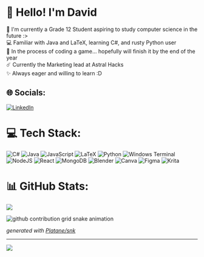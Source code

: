 # 👋 Hello! I'm David

🏫 I'm currently a Grade 12 Student aspiring to study computer science in the future :><br>💻 Familiar with Java and LaTeX, learning C#, and rusty Python user<br>👾 In the process of coding a game... hopefully will finish it by the end of the year<br>☄️ Currently the Marketing lead at Astral Hacks<br>✨ Always eager and willing to learn :D


## 🌐 Socials:
[![LinkedIn](https://img.shields.io/badge/LinkedIn-0077B5?style=for-the-badge&logo=linkedin&logoColor=white)](https://www.linkedin.com/in/david-hang-8a2355297/)</br> 

# 💻 Tech Stack:
![C#](https://img.shields.io/badge/c%23-%23239120.svg?style=for-the-badge&logo=csharp&logoColor=white) ![Java](https://img.shields.io/badge/java-%23ED8B00.svg?style=for-the-badge&logo=openjdk&logoColor=white) ![JavaScript](https://img.shields.io/badge/javascript-%23323330.svg?style=for-the-badge&logo=javascript&logoColor=%23F7DF1E) ![LaTeX](https://img.shields.io/badge/latex-%23008080.svg?style=for-the-badge&logo=latex&logoColor=white) ![Python](https://img.shields.io/badge/python-3670A0?style=for-the-badge&logo=python&logoColor=ffdd54) ![Windows Terminal](https://img.shields.io/badge/Windows%20Terminal-%234D4D4D.svg?style=for-the-badge&logo=windows-terminal&logoColor=white) ![NodeJS](https://img.shields.io/badge/node.js-6DA55F?style=for-the-badge&logo=node.js&logoColor=white) ![React](https://img.shields.io/badge/react-%2320232a.svg?style=for-the-badge&logo=react&logoColor=%2361DAFB) ![MongoDB](https://img.shields.io/badge/MongoDB-%234ea94b.svg?style=for-the-badge&logo=mongodb&logoColor=white) ![Blender](https://img.shields.io/badge/blender-%23F5792A.svg?style=for-the-badge&logo=blender&logoColor=white) ![Canva](https://img.shields.io/badge/Canva-%2300C4CC.svg?style=for-the-badge&logo=Canva&logoColor=white) ![Figma](https://img.shields.io/badge/figma-%23F24E1E.svg?style=for-the-badge&logo=figma&logoColor=white) ![Krita](https://img.shields.io/badge/Krita-203759?style=for-the-badge&logo=krita&logoColor=EEF37B)
# 📊 GitHub Stats:
<!-- [![David's GitHub stats](https://github-readme-stats.vercel.app/api?username=DregoonXD&hide=stars,contribs&showicons=true&theme=radical)](https://github.com/DregoonXD/github-readme-stats) -->
<!-- ![](https://github-readme-streak-stats.herokuapp.com/?user=DregoonXD&theme=radical&hide_border=false)<br/> -->
![](https://github-readme-stats.vercel.app/api/top-langs/?username=DregoonXD&theme=radical&hide_border=false&include_all_commits=true&count_private=true&layout=compact)

<!-- ### 🔝 Top Contributed Repo
![](https://github-contributor-stats.vercel.app/api?username=DregoonXD&limit=5&theme=radical&combine_all_yearly_contributions=true) -->

<picture>
  <source media="(prefers-color-scheme: light)" srcset="https://raw.githubusercontent.com/David6617/David6617/output/github-contribution-grid-snake-dark.svg">
  <source media="(prefers-color-scheme: dark)" srcset="https://raw.githubusercontent.com/David6617/David6617/output/github-contribution-grid-snake.svg">
  <img alt="github contribution grid snake animation" src="https://raw.githubusercontent.com/David6617/Davi6617/output/github-contribution-grid-snake.svg">
</picture>

_generated with [Platane/snk](https://github.com/Platane/snk)_

---
[![](https://visitcount.itsvg.in/api?id=DregoonXD&icon=0&color=6)](https://visitcount.itsvg.in)




<!-- Proudly created with GPRM ( https://gprm.itsvg.in ) -->
